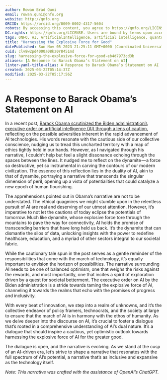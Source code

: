 ```yaml
---
author: Rowan Brad Quni
email: rowan.quni@qnfo.org
website: http://qnfo.org
ORCID: https://orcid.org/0009-0002-4317-5604
robots: By accessing this content, you agree to https://qnfo.org/LICENSE. Non-commercial use only. Attribution required.
DC.rights: https://qnfo.org/LICENSE. Users are bound by terms upon access.
tags: QNFO, AI, ArtificialIntelligence, artificial intelligence, quantum, physics, science, Einstein, QuantumMechanics, quantum mechanics, QuantumComputing, quantum computing, information, InformationTheory, information theory, InformationalUniverse, informational universe, informational universe hypothesis, IUH, Information Dynamics, information dynamics, Informational Dynamics, informational dynamics
title: "Harnessing the Explosive Force for Good"
datePublished: Sun Nov 05 2023 21:25:11 GMT+0000 (Coordinated Universal Time)
cuid: clv8w2pd4000a08kz0r8451md
slug: harnessing-the-explosive-force-for-good-eb4d7973cd3b
aliases: [A Response to Barack Obama’s Statement on AI]
linter-yaml-title-alias: A Response to Barack Obama’s Statement on AI
created: 2025-03-22T05:14:37Z
modified: 2025-03-22T05:17:56Z
---
```


# A Response to Barack Obama’s Statement on AI

In a recent post, [Barack Obama scrutinized the Biden administration’s executive order on artificial intelligence (AI) through a lens of caution](https://barackobama.medium.com/statement-on-the-biden-administrations-executive-order-on-artificial-intelligence-91a5ddac6238), reflecting on the possible adversities inherent in the rapid advancement of AI technologies. His words resonate with the cautious side of our collective conscience, nudging us to tread this uncharted territory with a map of ethics tightly held in our hands. However, as I navigated through his narrative, I couldn’t help but feel a slight dissonance echoing through the spaces between the lines. It nudged me to reflect on the dynamite — a force so destructive, yet so instrumental in carving the contours of our modern civilization. The essence of this reflection lies in the duality of AI, akin to that of dynamite, portraying a narrative that transcends the singular dimension of peril, opening up a vista of potentialities that could catalyze a new epoch of human flourishing.

The apprehensions pointed out in Obama’s narrative are not to be understated. The ethical quagmires we might stumble upon in the relentless pursuit of AI are real and deserving of our utmost attention. However, it’s imperative to not let the cautions of today eclipse the potentials of tomorrow. Much like dynamite, whose explosive force tore through the mountains to pave the way for connectivity, AI holds the promise of transcending barriers that have long held us back. It’s the dynamite that can dismantle the silos of data, unlocking insights with the power to redefine healthcare, education, and a myriad of other sectors integral to our societal fabric.

While the cautionary tale spun in the post serves as a gentle reminder of the responsibilities that come with the march of technology, it’s equally important to envision the horizon of possibilities. The narrative surrounding AI needs to be one of balanced optimism, one that weighs the risks against the rewards, and most importantly, one that incites a spirit of exploration driven by a quest for societal betterment. The executive order on AI by the Biden administration is a stride towards taming the explosive force of AI, channeling it towards the realms that echo with the promises of progress and inclusivity.

With every beat of innovation, we step into a realm of unknowns, and it’s the collective endeavor of policy framers, technocrats, and the society at large to ensure that the march of AI is in harmony with the ethos of humanity. As we delve deeper into the discourse on AI, it’s crucial to foster a dialogue that’s rooted in a comprehensive understanding of AI’s dual nature. It’s a dialogue that should inspire a cautious, yet optimistic outlook towards harnessing the explosive force of AI for the greater good.

The dialogue is open, and the narrative is evolving. As we stand at the cusp of an AI-driven era, let’s strive to shape a narrative that resonates with the full spectrum of AI’s potential, a narrative that’s as inclusive and expansive as the technology itself.

*Note: This narrative was crafted with the assistance of OpenAI’s ChatGPT.*
